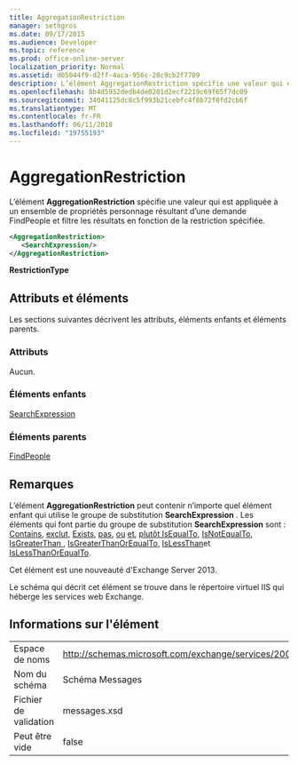 ```yaml
---
title: AggregationRestriction
manager: sethgros
ms.date: 09/17/2015
ms.audience: Developer
ms.topic: reference
ms.prod: office-online-server
localization_priority: Normal
ms.assetid: d05044f9-d2ff-4aca-956c-20c9cb2f7709
description: L’élément AggregationRestriction spécifie une valeur qui est appliquée à un ensemble de propriétés personnage résultant d’une demande FindPeople et filtre les résultats en fonction de la restriction spécifiée.
ms.openlocfilehash: 8b4d5952dedb4de0201d2ecf2219c69f65f7dc09
ms.sourcegitcommit: 34041125dc8c5f993b21cebfc4f8b72f0fd2cb6f
ms.translationtype: MT
ms.contentlocale: fr-FR
ms.lasthandoff: 06/11/2018
ms.locfileid: "19755193"
---
```

# <a name="aggregationrestriction"></a>AggregationRestriction

L’élément **AggregationRestriction** spécifie une valeur qui est appliquée à un ensemble de propriétés personnage résultant d’une demande FindPeople et filtre les résultats en fonction de la restriction spécifiée. 
  
```XML
<AggregationRestriction>
   <SearchExpression/>
</AggregationRestriction>
```

 **RestrictionType**
## <a name="attributes-and-elements"></a>Attributs et éléments

Les sections suivantes décrivent les attributs, éléments enfants et éléments parents.
  
### <a name="attributes"></a>Attributs

Aucun.
  
### <a name="child-elements"></a>Éléments enfants

[SearchExpression](searchexpression.md)
  
### <a name="parent-elements"></a>Éléments parents

[FindPeople](findpeople.md)
  
## <a name="remarks"></a>Remarques

L’élément **AggregationRestriction** peut contenir n’importe quel élément enfant qui utilise le groupe de substitution **SearchExpression** . Les éléments qui font partie du groupe de substitution **SearchExpression** sont : [Contains](contains.md), [exclut](excludes.md), [Exists](exists.md), [pas](not.md), [ou](or.md) [et](and.md), [plutôt IsEqualTo](isequalto.md), [IsNotEqualTo](isnotequalto.md), [IsGreaterThan ](isgreaterthan.md), [IsGreaterThanOrEqualTo](isgreaterthanorequalto.md), [IsLessThan](islessthan.md)et [IsLessThanOrEqualTo](islessthanorequalto.md).
  
Cet élément est une nouveauté d'Exchange Server 2013.
  
Le schéma qui décrit cet élément se trouve dans le répertoire virtuel IIS qui héberge les services web Exchange.
  
## <a name="element-information"></a>Informations sur l'élément

|||
|:-----|:-----|
|Espace de noms  <br/> |http://schemas.microsoft.com/exchange/services/2006/messages  <br/> |
|Nom du schéma  <br/> |Schéma Messages  <br/> |
|Fichier de validation  <br/> |messages.xsd  <br/> |
|Peut être vide  <br/> |false  <br/> |
   

